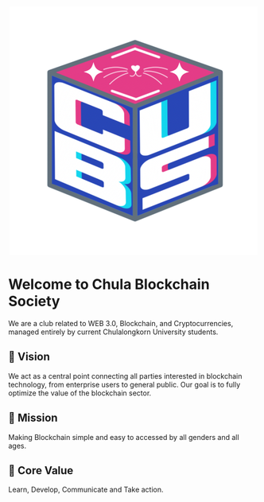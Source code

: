<p style="text-align: center;">
    <img src="./CUBSlogo.png">
<p>

# Welcome to Chula Blockchain Society

We are a club related to WEB 3.0, Blockchain, and Cryptocurrencies, managed entirely by current Chulalongkorn University students.

## 🚀 Vision

We act as a central point connecting all parties interested in blockchain technology, from enterprise users to general public. Our goal is to fully optimize the value of the blockchain sector.

## 🎉 Mission

Making Blockchain simple and easy to accessed by all genders and all ages.

## 🎊 Core Value

Learn, Develop, Communicate and Take action.
